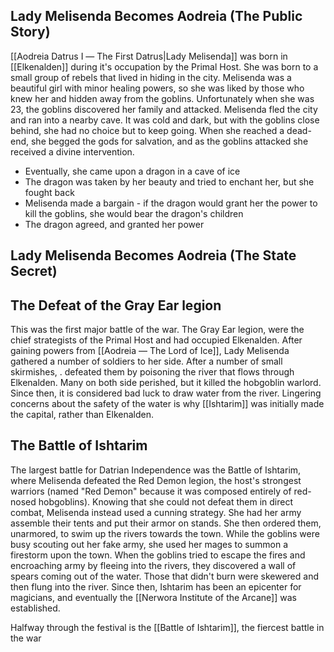 ## Lady Melisenda Becomes Aodreia (The Public Story)
[[Aodreia Datrus Ⅰ ― The First Datrus|Lady Melisenda]] was born in [[Elkenalden]] during it's occupation by the Primal Host. She was born to a small group of rebels that lived in hiding in the city. Melisenda was a beautiful girl with minor healing powers, so she was liked by those who knew her and hidden away from the goblins. Unfortunately when she was 23, the goblins discovered her family and attacked. Melisenda fled the city and ran into a nearby cave. It was cold and dark, but with the goblins close behind, she had no choice but to keep going. When she reached a dead-end, she begged the gods for salvation, and as the goblins attacked she received a divine intervention. 


- Eventually, she came upon a dragon in a cave of ice
- The dragon was taken by her beauty and tried to enchant her, but she fought back
- Melisenda made a bargain - if the dragon would grant her the power to kill the goblins, she would bear the dragon's children
- The dragon agreed, and granted her power

## Lady Melisenda Becomes Aodreia (The State Secret)


## The Defeat of the Gray Ear legion
This was the first major battle of the war. The Gray Ear legion, were the chief strategists of the Primal Host and had occupied Elkenalden. After gaining powers from [[Aodreia ― The Lord of Ice]], Lady Melisenda gathered a number of soldiers to her side. After a number of small skirmishes, . defeated them by poisoning the river that flows through Elkenalden. Many on both side perished, but it killed the hobgoblin warlord. Since then, it is considered bad luck to draw water from the river. Lingering concerns about the safety of the water is why [[Ishtarim]] was initially made the capital, rather than Elkenalden.

## The Battle of Ishtarim
The largest battle for Datrian Independence was the Battle of Ishtarim, where Melisenda defeated the Red Demon legion, the host's strongest warriors (named "Red Demon" because it was composed entirely of red-nosed hobgoblins). Knowing that she could not defeat them in direct combat, Melisenda instead used a cunning strategy. She had her army assemble their tents and put their armor on stands. She then ordered them, unarmored, to swim up the rivers towards the town. While the goblins were busy scouting out her fake army, she used her mages to summon a firestorm upon the town. When the goblins tried to escape the fires and encroaching army by fleeing into the rivers, they discovered a wall of spears coming out of the water. Those that didn't burn were skewered and then flung into the river. Since then, Ishtarim has been an epicenter for magicians, and eventually the [[Nerwora Institute of the Arcane]] was established.

Halfway through the festival is the [[Battle of Ishtarim]], the fiercest battle in the war 